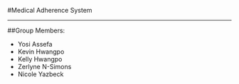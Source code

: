 #Medical Adherence System
____________________________________
##Group Members:
* Yosi Assefa
* Kevin Hwangpo
* Kelly Hwangpo
* Zerlyne N-Simons
* Nicole Yazbeck

